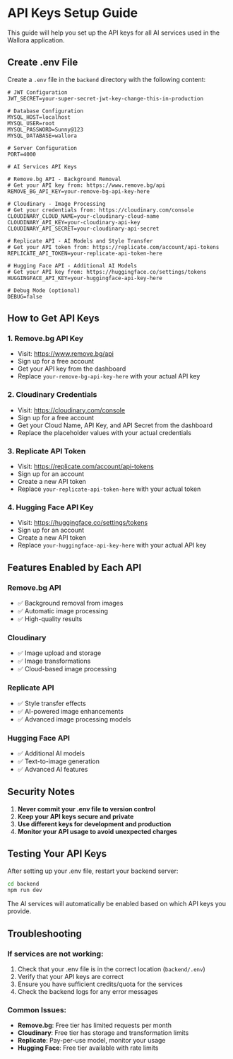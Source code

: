 # API Keys Setup Guide

This guide will help you set up the API keys for all AI services used in the Wallora application.

## Create .env File

Create a `.env` file in the `backend` directory with the following content:

```env
# JWT Configuration
JWT_SECRET=your-super-secret-jwt-key-change-this-in-production

# Database Configuration
MYSQL_HOST=localhost
MYSQL_USER=root
MYSQL_PASSWORD=Sunny@123
MYSQL_DATABASE=wallora

# Server Configuration
PORT=4000

# AI Services API Keys

# Remove.bg API - Background Removal
# Get your API key from: https://www.remove.bg/api
REMOVE_BG_API_KEY=your-remove-bg-api-key-here

# Cloudinary - Image Processing
# Get your credentials from: https://cloudinary.com/console
CLOUDINARY_CLOUD_NAME=your-cloudinary-cloud-name
CLOUDINARY_API_KEY=your-cloudinary-api-key
CLOUDINARY_API_SECRET=your-cloudinary-api-secret

# Replicate API - AI Models and Style Transfer
# Get your API token from: https://replicate.com/account/api-tokens
REPLICATE_API_TOKEN=your-replicate-api-token-here

# Hugging Face API - Additional AI Models
# Get your API key from: https://huggingface.co/settings/tokens
HUGGINGFACE_API_KEY=your-huggingface-api-key-here

# Debug Mode (optional)
DEBUG=false
```

## How to Get API Keys

### 1. Remove.bg API Key
- Visit: https://www.remove.bg/api
- Sign up for a free account
- Get your API key from the dashboard
- Replace `your-remove-bg-api-key-here` with your actual API key

### 2. Cloudinary Credentials
- Visit: https://cloudinary.com/console
- Sign up for a free account
- Get your Cloud Name, API Key, and API Secret from the dashboard
- Replace the placeholder values with your actual credentials

### 3. Replicate API Token
- Visit: https://replicate.com/account/api-tokens
- Sign up for an account
- Create a new API token
- Replace `your-replicate-api-token-here` with your actual token

### 4. Hugging Face API Key
- Visit: https://huggingface.co/settings/tokens
- Sign up for an account
- Create a new API token
- Replace `your-huggingface-api-key-here` with your actual API key

## Features Enabled by Each API

### Remove.bg API
- ✅ Background removal from images
- ✅ Automatic image processing
- ✅ High-quality results

### Cloudinary
- ✅ Image upload and storage
- ✅ Image transformations
- ✅ Cloud-based image processing

### Replicate API
- ✅ Style transfer effects
- ✅ AI-powered image enhancements
- ✅ Advanced image processing models

### Hugging Face API
- ✅ Additional AI models
- ✅ Text-to-image generation
- ✅ Advanced AI features

## Security Notes

1. **Never commit your .env file to version control**
2. **Keep your API keys secure and private**
3. **Use different keys for development and production**
4. **Monitor your API usage to avoid unexpected charges**

## Testing Your API Keys

After setting up your .env file, restart your backend server:

```bash
cd backend
npm run dev
```

The AI services will automatically be enabled based on which API keys you provide.

## Troubleshooting

### If services are not working:
1. Check that your .env file is in the correct location (`backend/.env`)
2. Verify that your API keys are correct
3. Ensure you have sufficient credits/quota for the services
4. Check the backend logs for any error messages

### Common Issues:
- **Remove.bg**: Free tier has limited requests per month
- **Cloudinary**: Free tier has storage and transformation limits
- **Replicate**: Pay-per-use model, monitor your usage
- **Hugging Face**: Free tier available with rate limits 